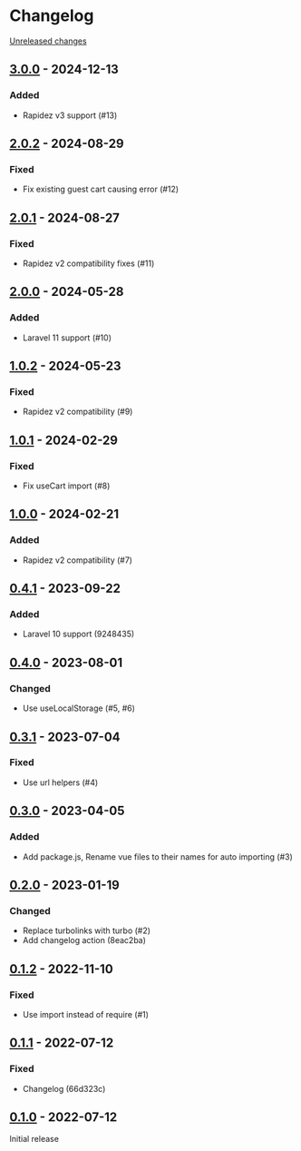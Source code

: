 # Changelog 

[Unreleased changes](https://github.com/rapidez/login-as-customer/compare/3.0.0...3.0.0)
## [3.0.0](https://github.com/rapidez/login-as-customer/releases/tag/3.0.0) - 2024-12-13

### Added

- Rapidez v3 support (#13)

## [2.0.2](https://github.com/rapidez/login-as-customer/releases/tag/2.0.2) - 2024-08-29

### Fixed

- Fix existing guest cart causing error (#12)

## [2.0.1](https://github.com/rapidez/login-as-customer/releases/tag/2.0.1) - 2024-08-27

### Fixed

- Rapidez v2 compatibility fixes (#11)

## [2.0.0](https://github.com/rapidez/login-as-customer/releases/tag/2.0.0) - 2024-05-28

### Added

- Laravel 11 support (#10)

## [1.0.2](https://github.com/rapidez/login-as-customer/releases/tag/1.0.2) - 2024-05-23

### Fixed

- Rapidez v2 compatibility (#9)

## [1.0.1](https://github.com/rapidez/login-as-customer/releases/tag/1.0.1) - 2024-02-29

### Fixed

- Fix useCart import (#8)

## [1.0.0](https://github.com/rapidez/login-as-customer/releases/tag/1.0.0) - 2024-02-21

### Added

- Rapidez v2 compatibility (#7)

## [0.4.1](https://github.com/rapidez/login-as-customer/releases/tag/0.4.1) - 2023-09-22

### Added

- Laravel 10 support (9248435)

## [0.4.0](https://github.com/rapidez/login-as-customer/releases/tag/0.4.0) - 2023-08-01

### Changed

- Use useLocalStorage (#5, #6)

## [0.3.1](https://github.com/rapidez/login-as-customer/releases/tag/0.3.1) - 2023-07-04

### Fixed

- Use url helpers (#4)

## [0.3.0](https://github.com/rapidez/login-as-customer/releases/tag/0.3.0) - 2023-04-05

### Added

- Add package.js, Rename vue files to their names for auto importing (#3)

## [0.2.0](https://github.com/rapidez/login-as-customer/releases/tag/0.2.0) - 2023-01-19

### Changed

- Replace turbolinks with turbo (#2)
- Add changelog action (8eac2ba)

## [0.1.2](https://github.com/rapidez/login-as-customer/releases/tag/0.1.2) - 2022-11-10

### Fixed

- Use import instead of require (#1)

## [0.1.1](https://github.com/rapidez/login-as-customer/releases/tag/0.1.1) - 2022-07-12

### Fixed

- Changelog (66d323c)

## [0.1.0](https://github.com/rapidez/login-as-customer/releases/tag/0.1.0) - 2022-07-12

Initial release

